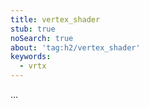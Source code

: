 ```yaml
---
title: vertex_shader
stub: true
noSearch: true
about: 'tag:h2/vertex_shader'
keywords:
  - vrtx
---
```

...
